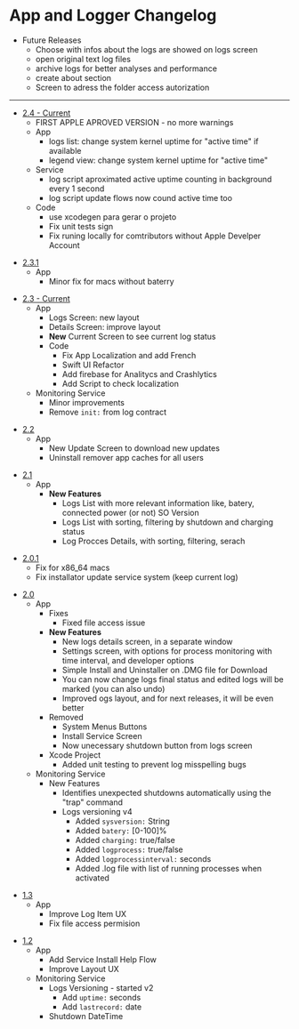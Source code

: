 # App and Logger Changelog

- Future Releases
  - Choose with infos about the logs are showed on logs screen
  - open original text log files
  - archive logs for better analyses and performance
  - create about section
  - Screen to adress the folder access autorization

----

* [2.4 - Current](https://github.com/victorwads/UptimeLogger/releases/download/2.4/UptimeLogger-2.4.dmg)
  * FIRST APPLE APROVED VERSION - no more warnings
  * App
    * logs list: change system kernel uptime for "active time" if available
    * legend view: change system kernel uptime for "active time"
  * Service
    * log script aproximated active uptime counting in background every 1 second
    * log script update flows now cound active time too
  * Code
    * use xcodegen para gerar o projeto
    * Fix unit tests sign
    * Fix runing locally for comtributors without Apple Develper Account

- [2.3.1](https://github.com/victorwads/UptimeLogger/releases/download/2.3.1/UptimeLogger-2.3.1.dmg)
  - App
    - Minor fix for macs without baterry

* [2.3 - Current](https://github.com/victorwads/UptimeLogger/releases/download/2.3/UptimeLogger-2.3.dmg)
  * App
    * Logs Screen: new layout
    * Details Screen: improve layout
    * **New** Current Screen to see current log status
    * Code
      * Fix App Localization and add French
      * Swift UI Refactor
      * Add firebase for Analitycs and Crashlytics
      * Add Script to check localization
  * Monitoring Service
    * Minor improvements
    * Remove `init:` from log contract

- [2.2](https://github.com/victorwads/UptimeLogger/releases/download/2.2/UptimeLogger-2.2.dmg)
  - App
    - New Update Screen to download new updates
    - Uninstall remover app caches for all users

* [2.1](https://github.com/victorwads/UptimeLogger/releases/download/2.1/UptimeLogger-2.1.dmg)
  * App
    * **New Features**
      * Logs List with more relevant information like, batery, connected power (or not) SO Version
      * Logs List with sorting, filtering by shutdown and charging status
      * Log Procces Details, with sorting, filtering, serach

- [2.0.1](https://github.com/victorwads/UptimeLogger/releases/download/2.0.1/UptimeLogger-2.0.1.dmg)
  - Fix for x86_64 macs
  - Fix installator update service system (keep current log)

* [2.0](https://github.com/victorwads/UptimeLogger/releases/download/2.0/UptimeLogger-2.0.dmg)
  * App
    * Fixes
      * Fixed file access issue
    * **New Features**
      * New logs details screen, in a separate window
      * Settings screen, with options for process monitoring with time interval, and developer options
      * Simple Install and Uninstaller on .DMG file for Download
      * You can now change logs final status and edited logs will be marked (you can also undo)
      * Improved ogs layout, and for next releases, it will be even better
    * Removed
      * System Menus Buttons
      * Install Service Screen
      * Now unecessary shutdown button from logs screen
    * Xcode Project
      * Added unit testing to prevent log misspelling bugs
  * Monitoring Service
    * New Features
      * Identifies unexpected shutdowns automatically using the "trap" command
      * Logs versioning v4
        * Added `sysversion:` String
        * Added `batery:` [0-100]%
        * Added `charging:` true/false
        * Added `logprocess:` true/false
        * Added `logprocessinterval:` seconds
        * Added .log file with list of running processes when activated


- [1.3](https://github.com/victorwads/UptimeLogger/releases/download/1.3/UptimeLogger-1.3.zip)
  - App
    - Improve Log Item UX
    - Fix file access permision

* [1.2](https://github.com/victorwads/UptimeLogger/releases/download/1.2/UptimeLogger-1.2.zip)
  * App
    * Add Service Install Help Flow
    * Improve Layout UX
  * Monitoring Service
    * Logs Versioning - started v2
        * Add `uptime:` seconds
        * Add `lastrecord:` date
    * Shutdown DateTime

